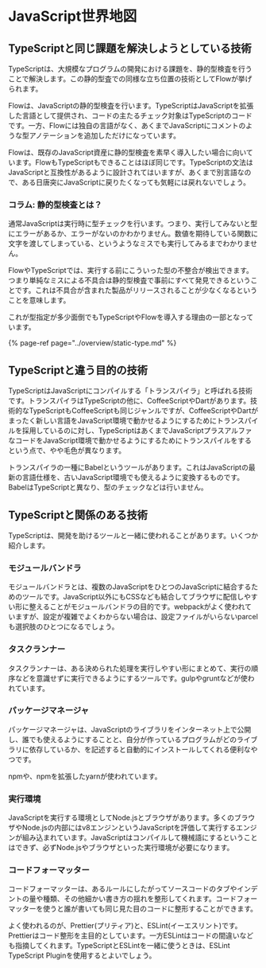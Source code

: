 # JavaScript世界地図

## TypeScriptと同じ課題を解決しようとしている技術

TypeScriptは、大規模なプログラムの開発における課題を、静的型検査を行うことで解決します。この静的型査での同様な立ち位置の技術としてFlowが挙げられます。

Flowは、JavaScriptの静的型検査を行います。TypeScriptはJavaScriptを拡張した言語として提供され、コードの主たるチェック対象はTypeScriptのコードです。一方、Flowには独自の言語がなく、あくまでJavaScriptにコメントのような型アノテーションを追加しただけになっています。

Flowは、既存のJavaScript資産に静的型検査を素早く導入したい場合に向いています。FlowもTypeScriptもできることはほぼ同じです。TypeScriptの文法はJavaScriptと互換性があるように設計されてはいますが、あくまで別言語なので、ある日唐突にJavaScriptに戻りたくなっても気軽には戻れないでしょう。

### コラム: 静的型検査とは？

通常JavaScriptは実行時に型チェックを行います。つまり、実行してみないと型にエラーがあるか、エラーがないのかわかりません。数値を期待している関数に文字を渡してしまっている、というようなミスでも実行してみるまでわかりません。

FlowやTypeScriptでは、実行する前にこういった型の不整合が検出できます。つまり単純なミスによる不具合は静的型検査で事前にすべて発見できるということです。これは不具合が含まれた製品がリリースされることが少なくなるということを意味します。

これが型指定が多少面倒でもTypeScriptやFlowを導入する理由の一部となっています。

{% page-ref page="../overview/static-type.md" %}

## TypeScriptと違う目的の技術

TypeScriptはJavaScriptにコンパイルする「トランスパイラ」と呼ばれる技術です。トランスパイラはTypeScriptの他に、CoffeeScriptやDartがあります。技術的なTypeScriptもCoffeeScriptも同じジャンルですが、CoffeeScriptやDartがまったく新しい言語をJavaScript環境で動かせるようにするためにトランスパイルを採用しているのに対し、TypeScriptはあくまでJavaScriptプラスアルファなコードをJavaScript環境で動かせるようにするためにトランスパイルをするという点で、やや毛色が異なります。

トランスパイラの一種にBabelというツールがあります。これはJavaScriptの最新の言語仕様を、古いJavaScript環境でも使えるように変換するものです。BabelはTypeScriptと異なり、型のチェックなどは行いません。

## TypeScriptと関係のある技術

TypeScriptは、開発を助けるツールと一緒に使われることがあります。いくつか紹介します。

### モジュールバンドラ

モジュールバンドラとは、複数のJavaScriptをひとつのJavaScriptに結合するためのツールです。JavaScript以外にもCSSなども結合してブラウザに配信しやすい形に整えることがモジュールバンドラの目的です。webpackがよく使われていますが、設定が複雑でよくわからない場合は、設定ファイルがいらないparcelも選択肢のひとつになるでしょう。

### タスクランナー

タスクランナーは、ある決められた処理を実行しやすい形にまとめて、実行の順序などを意識せずに実行できるようにするツールです。gulpやgruntなどが使われています。

### パッケージマネージャ

パッケージマネージャは、JavaScriptのライブラリをインターネット上で公開し、誰でも使えるようにすることと、自分が作っているプログラムがどのライブラリに依存しているか、を記述すると自動的にインストールしてくれる便利なやつです。

npmや、npmを拡張したyarnが使われています。

### 実行環境

JavaScriptを実行する環境としてNode.jsとブラウザがあります。多くのブラウザやNode.jsの内部にはv8エンジンというJavaScriptを評価して実行するエンジンが組み込まれています。JavaScriptはコンパイルして機械語にするということはできず、必ずNode.jsやブラウザといった実行環境が必要になります。

### コードフォーマッター

コードフォーマッターは、あるルールにしたがってソースコードのタブやインデントの量や種類、その他細かい書き方の揺れを整形してくれます。コードフォーマッターを使うと誰が書いても同じ見た目のコードに整形することができます。

よく使われるのが、Prettier\(プリティア\)と、ESLint\(イーエスリント\)です。Prettierはコード整形を主目的としています。一方ESLintはコードの間違いなども指摘してくれます。TypeScriptとESLintを一緒に使うときは、ESLint TypeScript Pluginを使用するとよいでしょう。

